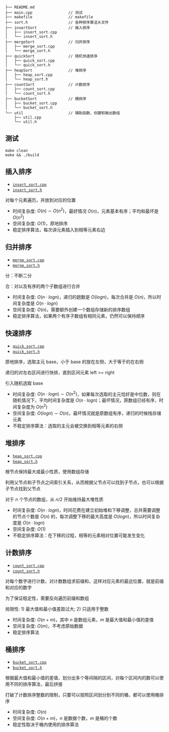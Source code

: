 ```
├── README.md
├── main.cpp                // 测试
├── makefile                // makefile
├── sort.h                  // 各种排序算法头文件
├── insertSort              // 插入排序
│   ├── insert_sort.cpp
│   └── insert_sort.h
├── mergeSort               // 归并排序
│   ├── merge_sort.cpp
│   └── merge_sort.h
├── quickSort               // 随机快速排序
│   ├── quick_sort.cpp
│   └── quick_sort.h
├── heapSort                // 堆排序
│   ├── heap_sort.cpp
│   └── heap_sort.h
├── countSort               // 计数排序
│   ├── count_sort.cpp
│   └── count_sort.h
├── bucketSort              // 桶排序
│   ├── bucket_sort.cpp
│   └── bucket_sort.h
└── util                    // 辅助函数，创建和输出数组
    ├── util.cpp
    └── util.h
```

## 测试

```shell
make clean
make && ./build
```

## 插入排序

- [`insert_sort.cpp`](./insertSort/insert_sort.cpp)
- [`insert_sort.h`](./insertSort/insert_sort.h)

对每个元素遍历，并放到对应的位置

- 时间复杂度: $O(n)\sim{O(n^2)}$，最好情况 $O(n)$，元素基本有序；平均和最坏是 $O(n^2)$
- 空间复杂度: $O(1)$，原地排序
- 稳定排序算法，每次讲元素插入到相等元素右边


## 归并排序

- [`merge_sort.cpp`](./mergeSort/merge_sort.cpp)
- [`merge_sort.h`](./mergeSort/merge_sort.h)

分：不断二分

合：对以及有序的两个子数组进行合并

- 时间复杂度: $O(n\cdot{logn})$，递归的趟数是 $O(logn)$，每次合并是 $O(n)$，所以时间复杂度是 $O(n\cdot{logn})$
- 空间复杂度: $O(n)$，需要额外创建一个数组存储新的排序数组
- 稳定排序算法，如果两个有序子数组有相同元素，仍然可以保持顺序

## 快速排序

- [`quick_sort.cpp`](./quickSort/quick_sort.cpp)
- [`quick_sort.h`](./quickSort/quick_sort.h)

原地排序，选取主元 base，小于 base 的放在左侧，大于等于的在右侧

递归的对左右区间进行快排，直到区间元素 left >= right

引入随机选取 base

- 时间复杂度: $O(n\cdot{logn})\sim{O(n^2)}$，如果每次选取的主元恰好是中位数，则在随机情况下，平均时间复杂度是  $O(n\cdot{logn})$；最坏情况，原数组已经有序，时间复杂度为 $O(n^2)$
- 空间复杂度: $O(logn)\sim{O(n)}$，最坏情况就是原数组有序，递归的时候栈存储元素
- 不稳定排序算法：选取的主元会被交换到相等元素的右侧

## 堆排序

- [`heap_sort.cpp`](./heapSort/heap_sort.cpp)
- [`heap_sort.h`](./heapSort/heap_sort.h)

根节点保持最大或最小性质，使用数组存储

利用父节点和子节点之间索引关系，从而根据父节点可以找到子节点，也可以根据子节点找到父节点

对于 $n$ 个节点的数组，从 $n/2$ 开始维持最大堆性质

- 时间复杂度: $O(n\cdot{logn})$，时间花费在建立初始堆和下移调整，总共需要调整的节点个数是 $O(n)$ 的，每次调整下移的最大高度是 $O(logn)$，所以时间复杂度是 $O(n\cdot{logn})$
- 空间复杂度: $O(1)$
- 不稳定排序算法：在下移的过程，相等的元素相对位置可能发生变化


## 计数排序

- [`count_sort.cpp`](./countSort/count_sort.cpp)
- [`count_sort.h`](./countSort/count_sort.h)

对每个数字进行计数，对计数数组求前缀和，这样对应元素的最远位置，就是前缀和对应的数字

为了保证稳定性，需要反向遍历前缀和数组

局限性: 1) 最大值和最小值差距过大; 2) 只适用于整数

- 时间复杂度: $O(n+m)$，其中 $n$ 是数组元素，$m$ 是最大值和最小值的差值
- 空间复杂度: $O(m)$，不考虑原始数据
- 稳定排序算法


## 桶排序

- [`bucket_sort.cpp`](./bucketSort/bucket_sort.cpp)
- [`bucket_sort.h`](./bucketSort/bucket_sort.h)

根据最大值和最小值的差值，划分出多个等间隔的区间，对每个区间内的数可以使用不同的排序算法，最后拼接

打破了计数排序整数的限制，只要可以按照区间划分到不同的桶，都可以使用桶排序

- 时间复杂度: $O(n)$
- 空间复杂度: $O(n+m)$，$n$ 是数据个数，$m$ 是桶的个数
- 稳定性取决于桶内使用的排序算法

